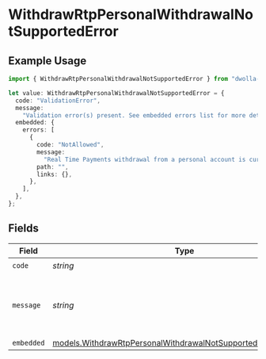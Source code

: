 # WithdrawRtpPersonalWithdrawalNotSupportedError

## Example Usage

```typescript
import { WithdrawRtpPersonalWithdrawalNotSupportedError } from "dwolla-typescript";

let value: WithdrawRtpPersonalWithdrawalNotSupportedError = {
  code: "ValidationError",
  message:
    "Validation error(s) present. See embedded errors list for more details.",
  embedded: {
    errors: [
      {
        code: "NotAllowed",
        message:
          "Real Time Payments withdrawal from a personal account is currently not supported",
        path: "",
        links: {},
      },
    ],
  },
};
```

## Fields

| Field                                                                                                                                | Type                                                                                                                                 | Required                                                                                                                             | Description                                                                                                                          | Example                                                                                                                              |
| ------------------------------------------------------------------------------------------------------------------------------------ | ------------------------------------------------------------------------------------------------------------------------------------ | ------------------------------------------------------------------------------------------------------------------------------------ | ------------------------------------------------------------------------------------------------------------------------------------ | ------------------------------------------------------------------------------------------------------------------------------------ |
| `code`                                                                                                                               | *string*                                                                                                                             | :heavy_check_mark:                                                                                                                   | N/A                                                                                                                                  | ValidationError                                                                                                                      |
| `message`                                                                                                                            | *string*                                                                                                                             | :heavy_check_mark:                                                                                                                   | N/A                                                                                                                                  | Validation error(s) present. See embedded errors list for more details.                                                              |
| `embedded`                                                                                                                           | [models.WithdrawRtpPersonalWithdrawalNotSupportedErrorEmbedded](../models/withdrawrtppersonalwithdrawalnotsupportederrorembedded.md) | :heavy_minus_sign:                                                                                                                   | N/A                                                                                                                                  |                                                                                                                                      |
